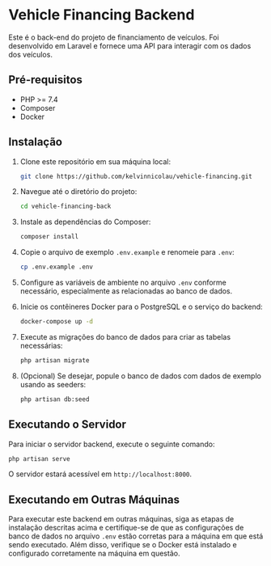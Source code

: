 # Vehicle Financing Backend

Este é o back-end do projeto de financiamento de veículos. Foi desenvolvido em Laravel e fornece uma API para interagir com os dados dos veículos.

## Pré-requisitos

- PHP >= 7.4
- Composer
- Docker

## Instalação

1. Clone este repositório em sua máquina local:

    ```bash
    git clone https://github.com/kelvinnicolau/vehicle-financing.git
    ```

2. Navegue até o diretório do projeto:

    ```bash
    cd vehicle-financing-back
    ```

3. Instale as dependências do Composer:

    ```bash
    composer install
    ```

4. Copie o arquivo de exemplo `.env.example` e renomeie para `.env`:

    ```bash
    cp .env.example .env
    ```

5. Configure as variáveis de ambiente no arquivo `.env` conforme necessário, especialmente as relacionadas ao banco de dados.

6. Inicie os contêineres Docker para o PostgreSQL e o serviço do backend:

    ```bash
    docker-compose up -d
    ```

7. Execute as migrações do banco de dados para criar as tabelas necessárias:

    ```bash
    php artisan migrate
    ```

8. (Opcional) Se desejar, popule o banco de dados com dados de exemplo usando as seeders:

    ```bash
    php artisan db:seed
    ```

## Executando o Servidor

Para iniciar o servidor backend, execute o seguinte comando:

```bash
php artisan serve
```

O servidor estará acessível em `http://localhost:8000`.

## Executando em Outras Máquinas

Para executar este backend em outras máquinas, siga as etapas de instalação descritas acima e certifique-se de que as configurações de banco de dados no arquivo `.env` estão corretas para a máquina em que está sendo executado. Além disso, verifique se o Docker está instalado e configurado corretamente na máquina em questão.
